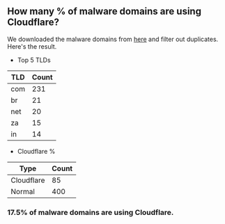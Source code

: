 ## How many % of malware domains are using Cloudflare?


We downloaded the malware domains from [here](https://urlhaus.abuse.ch) and filter out duplicates.
Here's the result.


[//]: # (start replacement)


- Top 5 TLDs

| TLD | Count |
| --- | --- |
| com | 231 |
| br | 21 |
| net | 20 |
| za | 15 |
| in | 14 |


- Cloudflare %

| Type | Count |
| --- | --- |
| Cloudflare | 85 |
| Normal | 400 |


### 17.5% of malware domains are using Cloudflare.